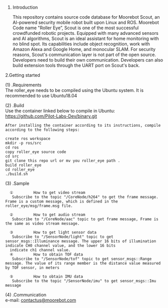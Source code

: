 1. Introduction 

   This repository contains source code database for Moorebot Scout, an AI-powered security mobile robot built upon Linux and ROS. Moorebot Code name "Roller Eye”, Scout is one of the most successful crowdfunded robotic projects. Equipped with many advanced sensors and AI algorithms, Scout is an ideal assistant for home monitoring with no blind spot. Its capabilities include object recognition, work with Amazon Alexa and Google Home, and monocular SLAM. For security reasons, Scout's communication layer is not part of the open source. Developers need to build their own communication. Developers can also build extension tools through the UART port on Scout's back.

2.Getting started  

  (1) .Requirements  
	The roller_eye needs to be compiled using the Ubuntu system. It is recommended to use Ubuntu18.04
	
  (2) .Build  
       Use the container linked below to compile in Ubuntu:
	 https://github.com/Pilot-Labs-Dev/binary.git

	After installing the container according to its instructions, compile according to the following steps:

	create ros workspace
	mkdir -p ros/src
	cd ros
	copy roller_eye source code
	cd src
	git clone this repo url or mv you roller_eye path .
	build roller_eye
	cd roller_eye
	./build.sh

  (3) .Sample  

      ①         How to get video stream  
       Subscribe to the topic "/CoreNode/h264" to get the frame message. Frame is a custom message, which is defined in the roller_eye/msg/frame.msg file.

      ②         How to get audio stream  
       Subscribe to "/CoreNode/aac" topic to get frame message, Frame is the same as video stream message.

      ③         How to get light sensor data  
       Subscribe to "/SensorNode/light" topic to get sensor_msgs::Illuminance message. The upper 16 bits of illumination indicate CH0 channel value, and the lower 16 bits 
      indicate ch1 channel value.
      ④         How to obtain TOF data  
       Subscribe to "/SensorNode/tof" topic to get sensor_msgs::Range message. The value of its range member is the distance value measured by TOF sensor, in meters

      ⑤         How to obtain IMU data  
       Subscribe to the topic "/SensorNode/imu" to get sensor_msgs::Imu message

  (4) .Communication  
        e-mail: contactus@moorebot.com



